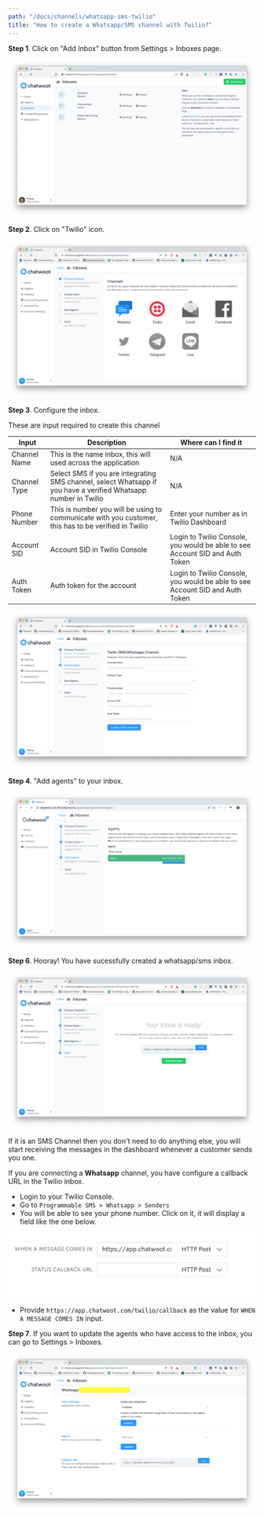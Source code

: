 ```yaml
---
path: "/docs/channels/whatsapp-sms-twilio"
title: "How to create a Whatsapp/SMS channel with Twilio?"
---
```


**Step 1**. Click on "Add Inbox" button from Settings > Inboxes page.

![sms_create](./images/twilio/inbox_create.png)

**Step 2**. Click on "Twilio" icon.

![list_of_channels](./images/twilio/list_of_channels.png)

**Step 3**. Configure the inbox.

These are input required to create this channel

| Input | Description | Where can I find it |
| -- | -- | -- |
| Channel Name | This is the name inbox, this will used across the application | N/A |
| Channel Type | Select SMS if you are integrating SMS channel, select Whatsapp if you have a verified Whatsapp number in Twilio | N/A |
| Phone Number | This is number you will be using to communicate with you customer, this has to be verified in Twilio | Enter your number as in Twilio Dashboard  |
| Account SID | Account SID in Twilio Console | Login to Twilio Console, you would be able to see Account SID and Auth Token |
| Auth Token | Auth token for the account | Login to Twilio Console, you would be able to see Account SID and Auth Token |

![create_twilio](./images/twilio/create_twilio_inbox.png)

**Step 4**. "Add agents" to your inbox.

![add_agents](./images/add_agents.png)

**Step 6**. Hooray! You have sucessfully created a whatsapp/sms inbox.

![finish_inbox](./images/twilio/finish_inbox.png)

If it is an SMS Channel then you don't need to do anything else, you will start receiving the messages in the dashboard whenever a customer sends you one.

If you are connecting a **Whatsapp** channel, you have configure a callback URL in the Twilio inbox.

- Login to your Twilio Console.
- Go to `Programmable SMS > Whatsapp > Senders`
- You will be able to see your phone number. Click on it, it will display a field like the one below.

![twilio_console](./images/twilio/twilio_console.png)

- Provide `https://app.chatwoot.com/twilio/callback` as the value for `WHEN A MESSAGE COMES IN` input.


**Step 7**. If you want to update the agents who have access to the inbox, you can go to Settings > Inboxes.

![inbox_settings](./images/twilio/inbox_settings.png)
